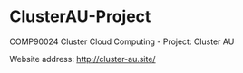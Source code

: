 # ClusterAU-Project
COMP90024 Cluster Cloud Computing - Project: Cluster AU

Website address: http://cluster-au.site/
